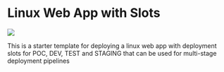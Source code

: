 # Linux Web App with Slots

<a href="https://portal.azure.com/#create/Microsoft.Template/uri/https%3A%2F%2Fraw.githubusercontent.com%2Fmbenko%2FbenkoArm%2Fmaster%2F104-LinuxWebAppWithSlots%2Fazuredeploy.json" target="_blank">
    <img src="http://azuredeploy.net/deploybutton.png"/>
</a>

This is a starter template for deploying a linux web app with deployment slots for POC, DEV, TEST and STAGING that can be used for multi-stage deployment pipelines
